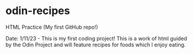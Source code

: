# odin-recipes
HTML Practice (My first GitHub repo!)

Date: 1/11/23 - This is my first coding project! This is a work of html  guided by the Odin Project and will feature recipes for foods which I enjoy eating. 
